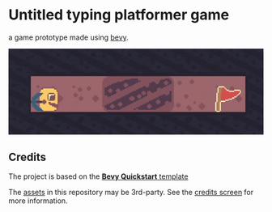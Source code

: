 # Untitled typing platformer game 

a game prototype made using [bevy](https://bevyengine.org/).  

![just mining](promo/just_mining.gif)  

## Credits

The project is based on the [**Bevy Quickstart** template](https://github.com/TheBevyFlock/bevy_quickstart)

The [assets](./assets) in this repository may be 3rd-party. See the [credits screen](./src/screen/credits.rs) for more information.
